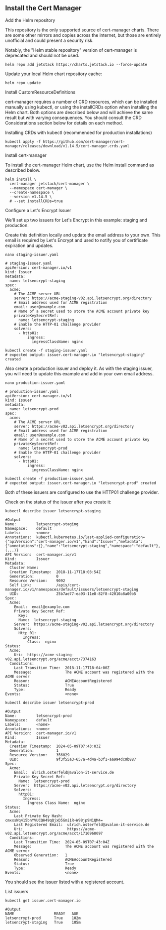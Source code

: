 ## Install the Cert Manager

Add the Helm repository

This repository is the only supported source of cert-manager charts. There are some other mirrors and copies across the internet, but those are entirely unofficial and could present a security risk.

Notably, the "Helm stable repository" version of cert-manager is deprecated and should not be used.

```shell
helm repo add jetstack https://charts.jetstack.io --force-update
```
Update your local Helm chart repository cache:
```shell
helm repo update
```
Install CustomResourceDefinitions

cert-manager requires a number of CRD resources, which can be installed manually using kubectl, or using the installCRDs option when installing the Helm chart. Both options are described below and will achieve the same result but with varying consequences. You should consult the CRD Considerations section below for details on each method.

Installing CRDs with kubectl (recommended for production installations)
```shell
kubectl apply -f https://github.com/cert-manager/cert-manager/releases/download/v1.14.5/cert-manager.crds.yaml
```
Install cert-manager

To install the cert-manager Helm chart, use the Helm install command as described below.

```shell
helm install \
  cert-manager jetstack/cert-manager \
  --namespace cert-manager \
  --create-namespace \
  --version v1.14.5 \
  # --set installCRDs=true
```

Configure a Let's Encrypt Issuer

We'll set up two issuers for Let's Encrypt in this example: staging and production.

Create this definition locally and update the email address to your own. This email is required by Let's Encrypt and used to notify you of certificate expiration and updates.
```shell
nano staging-issuer.yaml
```
```
# staging-issuer.yaml
apiVersion: cert-manager.io/v1
kind: Issuer
metadata:
  name: letsencrypt-staging
spec:
  acme:
    # The ACME server URL
    server: https://acme-staging-v02.api.letsencrypt.org/directory
    # Email address used for ACME registration
    email: user@example.com
    # Name of a secret used to store the ACME account private key
    privateKeySecretRef:
      name: letsencrypt-staging
    # Enable the HTTP-01 challenge provider
    solvers:
      - http01:
          ingress:
            ingressClassName: nginx
```
```shell
kubectl create -f staging-issuer.yaml
# expected output: issuer.cert-manager.io "letsencrypt-staging" created
```
Also create a production issuer and deploy it. As with the staging issuer, you will need to update this example and add in your own email address.
```shell
nano production-issuer.yaml
```
```
# production-issuer.yaml
apiVersion: cert-manager.io/v1
kind: Issuer
metadata:
  name: letsencrypt-prod
spec:
  acme:
    # The ACME server URL
    server: https://acme-v02.api.letsencrypt.org/directory
    # Email address used for ACME registration
    email: user@example.com
    # Name of a secret used to store the ACME account private key
    privateKeySecretRef:
      name: letsencrypt-prod
    # Enable the HTTP-01 challenge provider
    solvers:
      - http01:
          ingress:
            ingressClassName: nginx
```
```shell
kubectl create -f production-issuer.yaml
# expected output: issuer.cert-manager.io "letsencrypt-prod" created
```
Both of these issuers are configured to use the HTTP01 challenge provider.

Check on the status of the issuer after you create it:
```shell
kubectl describe issuer letsencrypt-staging
```
```
#Output
Name:         letsencrypt-staging
Namespace:    default
Labels:       <none>
Annotations:  kubectl.kubernetes.io/last-applied-configuration={"apiVersion":"cert-manager.io/v1","kind":"Issuer","metadata":{"annotations":{},"name":"letsencrypt-staging","namespace":"default"},(...)}
API Version:  cert-manager.io/v1
Kind:         Issuer
Metadata:
  Cluster Name:
  Creation Timestamp:  2018-11-17T18:03:54Z
  Generation:          0
  Resource Version:    9092
  Self Link:           /apis/cert-manager.io/v1/namespaces/default/issuers/letsencrypt-staging
  UID:                 25b7ae77-ea93-11e8-82f8-42010a8a00b5
Spec:
  Acme:
    Email:  email@example.com
    Private Key Secret Ref:
      Key:
      Name:  letsencrypt-staging
    Server:  https://acme-staging-v02.api.letsencrypt.org/directory
    Solvers:
      Http 01:
        Ingress:
          Class:  nginx
Status:
  Acme:
    Uri:  https://acme-staging-v02.api.letsencrypt.org/acme/acct/7374163
  Conditions:
    Last Transition Time:  2018-11-17T18:04:00Z
    Message:               The ACME account was registered with the ACME server
    Reason:                ACMEAccountRegistered
    Status:                True
    Type:                  Ready
Events:                    <none>
```
```shell
kubectl describe issuer letsencrypt-prod
```
```
#Output
Name:         letsencrypt-prod
Namespace:    default
Labels:       <none>
Annotations:  <none>
API Version:  cert-manager.io/v1
Kind:         Issuer
Metadata:
  Creation Timestamp:  2024-05-09T07:43:03Z
  Generation:          1
  Resource Version:    356029
  UID:                 9f3f55a3-657a-4d4a-b3f1-aa994dc0b887
Spec:
  Acme:
    Email:  ulrich.osterfeld@avalon-it-service.de
    Private Key Secret Ref:
      Name:  letsencrypt-prod
    Server:  https://acme-v02.api.letsencrypt.org/directory
    Solvers:
      http01:
        Ingress:
          Ingress Class Name:  nginx
Status:
  Acme:
    Last Private Key Hash:  cmxxsWq415bnYVUCQH49qQjxD5Gmi1R+W98jp9N1QM4=
    Last Registered Email:  ulrich.osterfeld@avalon-it-service.de
    Uri:                    https://acme-v02.api.letsencrypt.org/acme/acct/1716968097
  Conditions:
    Last Transition Time:  2024-05-09T07:43:04Z
    Message:               The ACME account was registered with the ACME server
    Observed Generation:   1
    Reason:                ACMEAccountRegistered
    Status:                True
    Type:                  Ready
Events:                    <none>
```
You should see the issuer listed with a registered account.

List issuers

```shell
kubectl get issuer.cert-manager.io
```
```
#Output
NAME                  READY   AGE
letsencrypt-prod      True    102m
letsencrypt-staging   True    105m
```
